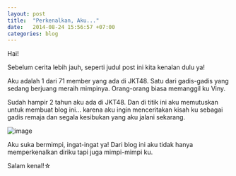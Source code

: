 ```yaml
---
layout: post
title:  "Perkenalkan, Aku..."
date:   2014-08-24 15:56:57 +07:00
categories: blog
---
```

Hai!

Sebelum cerita lebih jauh, seperti judul post ini kita kenalan dulu ya!

Aku adalah 1 dari 71 member yang ada di JKT48. Satu dari gadis-gadis yang sedang berjuang meraih mimpinya. Orang-orang biasa memanggil ku Viny.

Sudah hampir 2 tahun aku ada di JKT48. Dan di titik ini aku memutuskan untuk membuat blog ini… karena aku ingin menceritakan kisah ku sebagai gadis remaja dan segala kesibukan yang aku jalani sekarang.

![image]({{site.baseurl}}/assets/img/wpid-img_20140818_195357.jpg)

Aku suka bermimpi, ingat-ingat ya! Dari blog ini aku tidak hanya memperkenalkan diriku tapi juga mimpi-mimpi ku.

Salam kenal!☆
